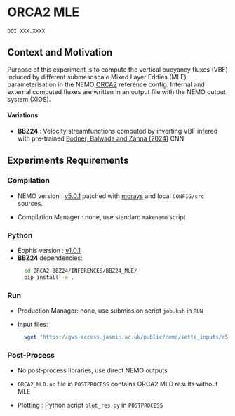 # ORCA2 MLE

`DOI XXX.XXXX`

## Context and Motivation

Purpose of this experiment is to compute the vertical buoyancy fluxes (VBF) induced by different submesoscale Mixed Layer Eddies (MLE) parameterisation in the NEMO [ORCA2](https://sites.nemo-ocean.io/user-guide/cfgs.html#orca2-ice-pisces) reference config.
Internal and external computed fluxes are written in an output file with the NEMO output system (XIOS).

#### Variations
- **BBZ24** : Velocity streamfunctions computed by inverting VBF infered with pre-trained [Bodner, Balwada and Zanna (2024)]() CNN


## Experiments Requirements


### Compilation

- NEMO version : [v5.0.1](https://forge.nemo-ocean.eu/nemo/nemo/-/releases/5.0.1) patched with [morays](https://github.com/morays-community/Patches-NEMO/tree/main/NEMO_v5.0.0) and local `CONFIG/src` sources.

- Compilation Manager : none, use standard `makenemo` script


### Python

- Eophis version : [v1.0.1](https://github.com/meom-group/eophis/releases/tag/v1.0.1)
- **BBZ24** dependencies:
  ```bash
    cd ORCA2.BBZ24/INFERENCES/BBZ24_MLE/
    pip install -e .  
  ```

### Run

- Production Manager: none, use submission script `job.ksh` in `RUN`

- Input files: 
  ```bash
    wget "https://gws-access.jasmin.ac.uk/public/nemo/sette_inputs/r5.0.0/ORCA2_ICE_v5.0.0.tar.gz"
  ```

### Post-Process

- No post-process libraries, use direct NEMO outputs

- `ORCA2_MLD.nc` file in `POSTPROCESS` contains ORCA2 MLD results without MLE
  
- Plotting : Python script `plot_res.py` in `POSTPROCESS`
